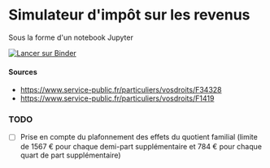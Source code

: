 # Simulateur d'impôt sur les revenus

Sous la forme d'un notebook Jupyter

[![Lancer sur Binder](https://mybinder.org/badge_logo.svg)](https://mybinder.org/v2/gh/tducret/impots-revenus/master?urlpath=apps%2FSimulateur_impots_revenus_2020.ipynb)

#### Sources

- https://www.service-public.fr/particuliers/vosdroits/F34328
- https://www.service-public.fr/particuliers/vosdroits/F1419

### TODO

- [ ] Prise en compte du plafonnement des effets du quotient familial (limite de 1567 € pour chaque demi-part supplémentaire et 784 € pour chaque quart de part supplémentaire)
